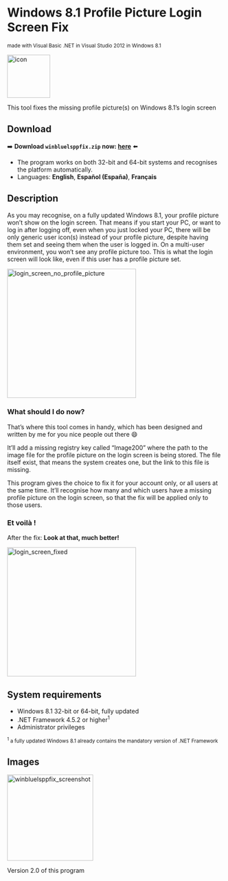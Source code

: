 # Windows 8.1 Profile Picture Login Screen Fix
<sup>made with Visual Basic .NET in Visual Studio 2012 in Windows 8.1</sup>

<img width="100" alt="icon" src="https://github.com/user-attachments/assets/302758c9-194d-4929-b553-d800bc5e11f0" />

This tool fixes the missing profile picture(s) on Windows 8.1’s login screen

## Download
➡️ **Download <code>winbluelsppfix.zip</code> now: <a href="https://github.com/win8-png/winbluelsppfix/releases/latest">here</a>** ⬅️

* The program works on both 32-bit and 64-bit systems and recognises the platform automatically.
* Languages: **English**, **Español (España)**, **Français**

## Description
As you may recognise, on a fully updated Windows 8.1, your profile picture won’t show on the login screen. That means if you start your PC, or want to log in after logging off, even when you just locked your PC, there will be only generic user icon(s) instead of your profile picture, despite having them set and seeing them when the user is logged in. On a multi-user environment, you won’t see any profile picture too. This is what the login screen will look like, even if this user has a profile picture set.

<img width="300" alt="login_screen_no_profile_picture" src="https://github.com/user-attachments/assets/1ea9e660-867f-4837-9357-180098e1aa1c" />

### What should I do now?
That’s where this tool comes in handy, which has been designed and written by me for you nice people out there 😄

It’ll add a missing registry key called “Image200” where the path to the image file for the profile picture on the login screen is being stored. The file itself exist, that means the system creates one, but the link to this file is missing.

This program gives the choice to fix it for your account only, or all users at the same time. It’ll recognise how many and which users have a missing profile picture on the login screen, so that the fix will be applied only to those users.

### Et voilà !
After the fix: **Look at that, much better!** 

<img width="300" alt="login_screen_fixed" src="https://github.com/user-attachments/assets/7dc7c0bd-a284-4007-8d15-20e745172eba" />

## System requirements
* Windows 8.1 32-bit or 64-bit, fully updated
* .NET Framework 4.5.2 or higher<sup>1</sup>
* Administrator privileges

<sub><sup>1</sup> a fully updated Windows 8.1 already contains the mandatory version of .NET Framework</sub>

## Images

<img width="200" alt="winbluelsppfix_screenshot" src="https://github.com/user-attachments/assets/177525fe-755f-49e1-b9da-5716664ad070" />

Version 2.0 of this program
